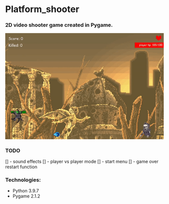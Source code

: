 # Platform_shooter
### 2D video shooter game created in Pygame.
![ALT_TEXT](game.gif)
### TODO
[] - sound effects
[] - player vs player mode
[] - start menu
[] - game over restart function
### Technologies:
* Python 3.9.7
* Pygame 2.1.2



